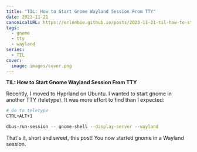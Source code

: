 ```yaml
---
title: "TIL: How to Start Gnome Wayland Session From TTY"
date: 2023-11-21
canonicalURL: https://erlonbie.github.io/posts/2023-11-21-til-how-to-start-gnome-wayland-session-from-tty
tags:
  - gnome
  - tty
  - wayland
series:
  - TIL
cover:
  image: images/cover.png
---
```


**TIL: How to Start Gnome Wayland Session From TTY**

Recently, I moved to Hyprland on Ubuntu. I wanted to start gnome in another TTY (teletype). It was more effort to find than I expected:

```bash
# Go to teletype
CTRL+ALT+1

dbus-run-session -- gnome-shell --display-server --wayland
```

That's it, short and sweet, this post! You now started gnome in a Wayland session.



